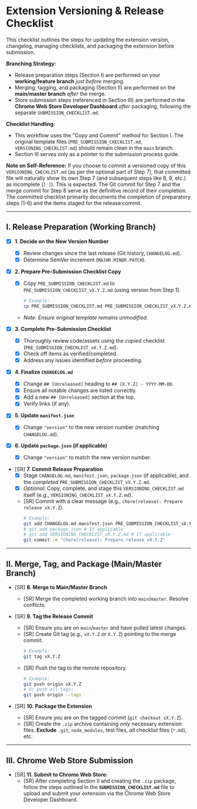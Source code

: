 # Extension Versioning & Release Checklist

This checklist outlines the steps for updating the extension version, changelog, managing checklists, and packaging the extension before submission.

**Branching Strategy:**
*   Release preparation steps (Section I) are performed on your **working/feature branch** *just before* merging.
*   Merging, tagging, and packaging (Section II) are performed on the **main/master branch** *after* the merge.
*   Store submission steps (referenced in Section III) are performed in the **Chrome Web Store Developer Dashboard** *after* packaging, following the separate `SUBMISSION_CHECKLIST.md`.

**Checklist Handling:**
*   This workflow uses the "Copy and Commit" method for Section I. The original template files (`PRE_SUBMISSION_CHECKLIST.md`, `VERSIONING_CHECKLIST.md`) should remain clean in the `main` branch.
*   Section III serves only as a pointer to the submission process guide.

**Note on Self-Reference:** If you choose to commit a versioned copy of this `VERSIONING_CHECKLIST.md` (as per the optional part of Step 7), that committed file will naturally show its own Step 7 (and subsequent steps like 8, 9, etc.) as incomplete (`[ ]`). This is expected. The Git commit for Step 7 and the merge commit for Step 8 serve as the definitive record of their completion. The committed checklist primarily documents the completion of preparatory steps (1-6) and the items staged for the release commit.

---

## I. Release Preparation (Working Branch)

- [X] **1. Decide on the New Version Number**
    - [X] Review changes since the last release (Git history, `CHANGELOG.md`).
    - [X] Determine SemVer increment (`MAJOR.MINOR.PATCH`).

- [X] **2. Prepare Pre-Submission Checklist Copy**
    - [X] Copy `PRE_SUBMISSION_CHECKLIST.md` to `PRE_SUBMISSION_CHECKLIST_vX.Y.Z.md` (using version from Step 1).
        ```bash
        # Example:
        cp PRE_SUBMISSION_CHECKLIST.md PRE_SUBMISSION_CHECKLIST_vX.Y.Z.md
        ```
    - *Note: Ensure original template remains unmodified.*

- [X] **3. Complete Pre-Submission Checklist**
    - [X] Thoroughly review code/assets using the *copied* checklist (`PRE_SUBMISSION_CHECKLIST_vX.Y.Z.md`).
    - [X] Check off items as verified/completed.
    - [X] Address any issues identified *before* proceeding.

- [X] **4. Finalize `CHANGELOG.md`**
    - [X] Change `## [Unreleased]` heading to `## [X.Y.Z] - YYYY-MM-DD`.
    - [X] Ensure all notable changes are listed correctly.
    - [X] Add a new `## [Unreleased]` section at the top.
    - [X] Verify links (if any).

- [X] **5. Update `manifest.json`**
    - [X] Change `"version"` to the new version number (matching `CHANGELOG.md`).

- [X] **6. Update `package.json` (if applicable)**
    - [X] Change `"version"` to match the new version number.

- [SR] **7. Commit Release Preparation**
    - [X] Stage `CHANGELOG.md`, `manifest.json`, `package.json` (if applicable), and the *completed* `PRE_SUBMISSION_CHECKLIST_vX.Y.Z.md`.
    - [X] *Optional:* Copy, complete, and stage this `VERSIONING_CHECKLIST.md` itself (e.g., `VERSIONING_CHECKLIST_vX.Y.Z.md`).
    - [SR] Commit with a clear message (e.g., `chore(release): Prepare release vX.Y.Z`).
        ```bash
        # Example:
        git add CHANGELOG.md manifest.json PRE_SUBMISSION_CHECKLIST_vX.Y.Z.md
        # git add package.json # If applicable
        # git add VERSIONING_CHECKLIST_vX.Y.Z.md # If applicable
        git commit -m "chore(release): Prepare release vX.Y.Z"
        ```

---

## II. Merge, Tag, and Package (Main/Master Branch)

- [SR] **8. Merge to Main/Master Branch**
    - [SR] Merge the completed working branch into `main`/`master`. Resolve conflicts.

- [SR] **9. Tag the Release Commit**
    - [SR] Ensure you are on `main`/`master` and have pulled latest changes.
    - [SR] Create Git tag (e.g., `vX.Y.Z` or `X.Y.Z`) pointing to the merge commit.
        ```bash
        # Example:
        git tag vX.Y.Z
        ```
    - [SR] Push the tag to the remote repository.
        ```bash
        # Example:
        git push origin vX.Y.Z
        # Or push all tags:
        git push origin --tags
        ```

- [SR] **10. Package the Extension**
    - [SR] Ensure you are on the tagged commit (`git checkout vX.Y.Z`).
    - [SR] Create the `.zip` archive containing *only* necessary extension files. **Exclude** `.git`, `node_modules`, test files, *all* checklist files (`*.md`), etc.

---

## III. Chrome Web Store Submission

- [SR] **11. Submit to Chrome Web Store:**
    - [SR] After completing Section II and creating the `.zip` package, follow the steps outlined in the **`SUBMISSION_CHECKLIST.md`** file to upload and submit your extension via the Chrome Web Store Developer Dashboard.